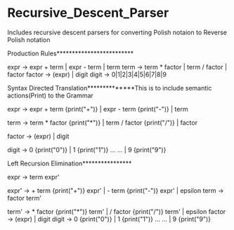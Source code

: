 # Recursive_Descent_Parser
Includes recursive descent parsers for converting Polish notaion to Reverse Polish notation

Production Rules*************************

expr   -> expr + term | expr - term | term
term   -> term * factor | term / factor | factor
factor -> (expr) | digit
digit  -> 0|1|2|3|4|5|6|7|8|9  


Syntax Directed Translation**************This is to include semantic actions(Print) to the Grammar

expr -> expr + term {print("+")}
      | expr - term {print("-")}
      | term

term -> term * factor {print("*")}
      | term / factor {print("/")}
      | factor
 
factor -> (expr) | digit          

digit  -> 0 {print("0")}
        | 1 {print("1")}
        ...
        ...
        | 9 {print("9")} 
        

Left Recursion Elimination****************

expr  -> term expr'

expr' -> +  term {print("+")} expr'
        | -  term {print("-")} expr'
        | epsilon
term  -> factor term'

term' -> *  factor {print("*")} term'
        | /  factor {print("/")} term'
        | epsilon
factor -> (expr) | digit
digit  -> 0 {print("0")}
        | 1 {print("1")}
        ...
        ...
        | 9 {print("9")}     
